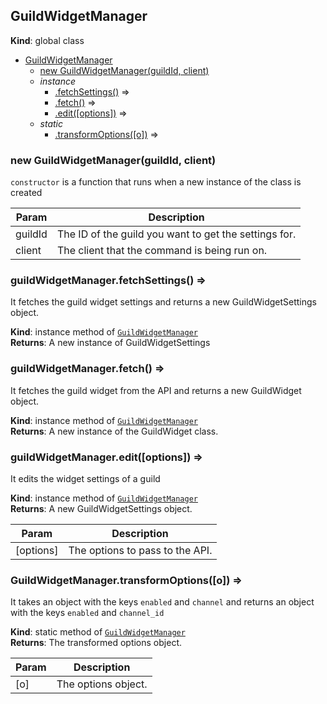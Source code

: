 <a name="GuildWidgetManager"></a>

## GuildWidgetManager
**Kind**: global class  

* [GuildWidgetManager](#GuildWidgetManager)
    * [new GuildWidgetManager(guildId, client)](#new_GuildWidgetManager_new)
    * _instance_
        * [.fetchSettings()](#GuildWidgetManager+fetchSettings) ⇒
        * [.fetch()](#GuildWidgetManager+fetch) ⇒
        * [.edit([options])](#GuildWidgetManager+edit) ⇒
    * _static_
        * [.transformOptions([o])](#GuildWidgetManager.transformOptions) ⇒

<a name="new_GuildWidgetManager_new"></a>

### new GuildWidgetManager(guildId, client)
`constructor` is a function that runs when a new instance of the class is created


| Param | Description |
| --- | --- |
| guildId | The ID of the guild you want to get the settings for. |
| client | The client that the command is being run on. |

<a name="GuildWidgetManager+fetchSettings"></a>

### guildWidgetManager.fetchSettings() ⇒
It fetches the guild widget settings and returns a new GuildWidgetSettings object.

**Kind**: instance method of [<code>GuildWidgetManager</code>](#GuildWidgetManager)  
**Returns**: A new instance of GuildWidgetSettings  
<a name="GuildWidgetManager+fetch"></a>

### guildWidgetManager.fetch() ⇒
It fetches the guild widget from the API and returns a new GuildWidget object.

**Kind**: instance method of [<code>GuildWidgetManager</code>](#GuildWidgetManager)  
**Returns**: A new instance of the GuildWidget class.  
<a name="GuildWidgetManager+edit"></a>

### guildWidgetManager.edit([options]) ⇒
It edits the widget settings of a guild

**Kind**: instance method of [<code>GuildWidgetManager</code>](#GuildWidgetManager)  
**Returns**: A new GuildWidgetSettings object.  

| Param | Description |
| --- | --- |
| [options] | The options to pass to the API. |

<a name="GuildWidgetManager.transformOptions"></a>

### GuildWidgetManager.transformOptions([o]) ⇒
It takes an object with the keys `enabled` and `channel` and returns an object with the keys`enabled` and `channel_id`

**Kind**: static method of [<code>GuildWidgetManager</code>](#GuildWidgetManager)  
**Returns**: The transformed options object.  

| Param | Description |
| --- | --- |
| [o] | The options object. |

